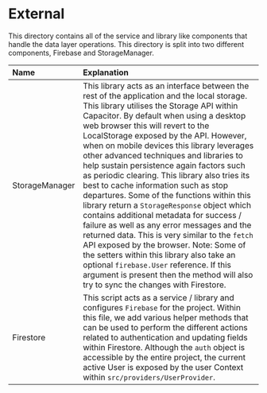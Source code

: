 # External

This directory contains all of the service and library like components
that handle the data layer operations. This directory is split into two
different components, Firebase and StorageManager.

| Name           | Explanation                                                                                                                                                                                                                                                                                                                                                                                                                                                                                                                                                                                                                                                                                                                                                                                                                                                                                                                                                         |
|:---------------|:--------------------------------------------------------------------------------------------------------------------------------------------------------------------------------------------------------------------------------------------------------------------------------------------------------------------------------------------------------------------------------------------------------------------------------------------------------------------------------------------------------------------------------------------------------------------------------------------------------------------------------------------------------------------------------------------------------------------------------------------------------------------------------------------------------------------------------------------------------------------------------------------------------------------------------------------------------------------|
| StorageManager | This library acts as an interface between the rest of the application and the local storage. This library utilises the Storage API within Capacitor. By default when using a desktop web browser this will revert to the LocalStorage exposed by the API. However, when on mobile devices this library leverages other advanced techniques and libraries to help sustain persistence again factors such as periodic clearing. This library also tries its best to cache information such as stop departures. Some of the functions within this library return a `StorageResponse` object which contains additional metadata for success / failure as well as any error messages and the returned data. This is very similar to the `fetch` API exposed by the browser. Note: Some of the setters within this library also take an optional `firebase.User` reference. If this argument is present then the method will also try to sync the changes with Firestore. |
| Firestore      | This script acts as a service / library and configures `Firebase` for the project. Within this file, we add various helper methods that can be used to perform the different actions related to authentication and updating fields within Firestore. Although the `auth` object is accessible by the entire project, the current active User is exposed by the user Context within `src/providers/UserProvider`.                                                                                                                                                                                                                                                                                                                                                                                                                                                                                                                                                    |

